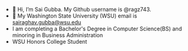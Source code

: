 - 👋 Hi, I’m Sai Gubba. My Github username is @ragz743.
- 👀 My Washington State University (WSU) email is sairaghav.gubba@wsu.edu
- I am completing a Bachelor's Degree in Computer Science(BS) and minoring in Business Administration
- WSU Honors College Student

<!---
ragz743/ragz743 is a ✨ special ✨ repository because its `README.md` (this file) appears on your GitHub profile.
You can click the Preview link to take a look at your changes.
--->
